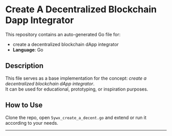 # Create A Decentralized Blockchain Dapp Integrator

This repository contains an auto-generated Go file for:

- create a decentralized blockchain dApp integrator
- **Language**: Go

## Description

This file serves as a base implementation for the concept: *create a decentralized blockchain dApp integrator*.  
It can be used for educational, prototyping, or inspiration purposes.

## How to Use

Clone the repo, open `5ywx_create_a_decent.go` and extend or run it according to your needs.

---


